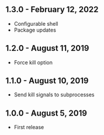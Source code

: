 ## 1.3.0 - February 12, 2022
- Configurable shell
- Package updates

## 1.2.0 - August 11, 2019
- Force kill option

## 1.1.0 - August 10, 2019
- Send kill signals to subprocesses

## 1.0.0 - August 5, 2019
- First release
